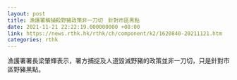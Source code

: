 ```yaml
---
layout: post
title: 漁護署稱捕殺野豬政策非一刀切　針對市區黑點
date: 2021-11-21 22:22:19.000000000 +08:00
link: https://news.rthk.hk/rthk/ch/component/k2/1620840-20211121.htm
categories: rthk
---
```


漁護署署長梁肇輝表示，署方捕捉及人道毀滅野豬的政策並非一刀切，只是針對市區野豬黑點。
